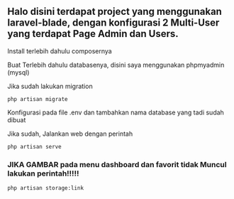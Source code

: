 ## Halo disini terdapat project yang menggunakan laravel-blade, dengan konfigurasi 2 Multi-User yang terdapat Page Admin dan Users. 

Install terlebih dahulu composernya

Buat Terlebih dahulu databasenya, disini saya menggunakan phpmyadmin (mysql)

Jika sudah lakukan migration
```
php artisan migrate
```
Konfigurasi pada file .env dan tambahkan nama database yang tadi sudah dibuat

Jika sudah, Jalankan web dengan perintah 
```
php artisan serve
```


### JIKA GAMBAR pada menu dashboard dan favorit tidak Muncul lakukan perintah!!!!!
```
php artisan storage:link
```
